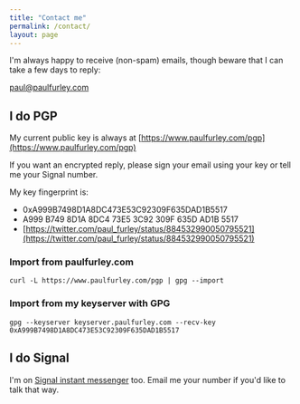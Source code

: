 ```yaml
---
title: "Contact me"
permalink: /contact/
layout: page
---
```


I'm always happy to receive (non-spam) emails, though beware that I can take a few days to reply:

[paul@paulfurley.com](mailto:paul@paulfurley.com)

## I do PGP

My current public key is always at [https://www.paulfurley.com/pgp](https://www.paulfurley.com/pgp)

If you want an encrypted reply, please sign your email using your key or tell me your Signal number.

My key fingerprint is:

- 0xA999B7498D1A8DC473E53C92309F635DAD1B5517
- A999 B749 8D1A 8DC4 73E5  3C92 309F 635D AD1B 5517
- [https://twitter.com/paul_furley/status/884532990050795521](https://twitter.com/paul_furley/status/884532990050795521)

### Import from paulfurley.com

```
curl -L https://www.paulfurley.com/pgp | gpg --import
```

### Import from my keyserver with GPG

```
gpg --keyserver keyserver.paulfurley.com --recv-key 0xA999B7498D1A8DC473E53C92309F635DAD1B5517
```

## I do Signal

I'm on [Signal instant messenger][signal-download] too. Email me your number if you'd like to talk that way.

[signal-download]: https://signal.org/download/
